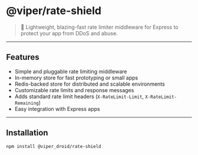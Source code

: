 # @viper/rate-shield

> 🚀 Lightweight, blazing-fast rate limiter middleware for Express to protect your app from DDoS and abuse.

---

## Features

- Simple and pluggable rate limiting middleware
- In-memory store for fast prototyping or small apps
- Redis-backed store for distributed and scalable environments
- Customizable rate limits and response messages
- Adds standard rate limit headers (`X-RateLimit-Limit`, `X-RateLimit-Remaining`)
- Easy integration with Express apps

---

## Installation

```bash
npm install @viper_droid/rate-shield


